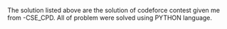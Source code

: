 The solution listed above are the solution of codeforce contest given me from -CSE_CPD.
All of problem were solved using PYTHON language.
